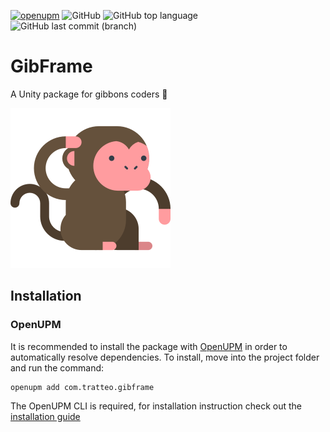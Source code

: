 [![openupm](https://img.shields.io/npm/v/com.tratteo.gibframe?label=OpenUPM&registry_uri=https://package.openupm.com)](
https://openupm.com/packages/com.tratteo.gibframe/)
![GitHub](https://img.shields.io/github/license/tratteo/GibFrame?color=orange&label=License)
![GitHub top language](https://img.shields.io/github/languages/top/tratteo/GibFrame?color=5027d5&label=C%23&logo=.net)
![GitHub last commit (branch)](https://img.shields.io/github/last-commit/tratteo/GibFrame/main?label=Last%20commit&color=brightgreen&logo=github)

# GibFrame
A Unity package for gibbons coders  🐒
<p align="left">
  <img src="https://raw.githubusercontent.com/tratteo/GibFrame/main/logo.png" width=256>
</p>  

## Installation
### OpenUPM
It is recommended to install the package with [OpenUPM](https://openupm.com/) in order to automatically resolve dependencies.
To install, move into the project folder and run the command:
```shell
openupm add com.tratteo.gibframe
```
The OpenUPM CLI is required, for installation instruction check out the [installation guide](https://github.com/openupm/openupm-cli#installation)
